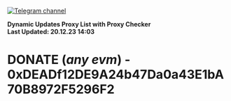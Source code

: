 [![Telegram channel](https://img.shields.io/endpoint?url=https://runkit.io/damiankrawczyk/telegram-badge/branches/master?url=https://t.me/n4z4v0d)](https://t.me/n4z4v0d) 

**Dynamic Updates Proxy List with Proxy Checker**  
**Last Updated: 20.12.23 14:03**

# DONATE (_any evm_) - 0xDEADf12DE9A24b47Da0a43E1bA70B8972F5296F2
